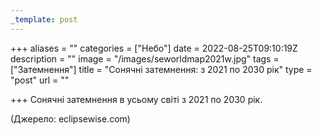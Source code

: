 ```yaml
---
_template: post
---
```



+++
aliases = ""
categories = ["Небо"]
date = 2022-08-25T09:10:19Z
description = ""
image = "/images/seworldmap2021w.jpg"
tags = ["Затемнення"]
title = "Сонячні затемнення: з 2021 по 2030 рік"
type = "post"
url = ""

+++
Сонячні затемнення в усьому світі з 2021 по 2030 рік.

(Джерело: eclipsewise.com)
